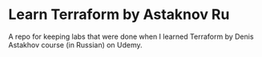 # Learn Terraform by Astaknov Ru

A repo for keeping labs that were done when I learned Terraform by Denis Astakhov course (in Russian) on Udemy.
